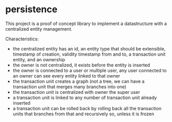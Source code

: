 # persistence

This project is a proof of concept library to implement a datastructure with a centralized entity management.

Characteristics:

- the centralized entity has an id, an entity type that should be extensible, timestamp of creation, validity timestamp from and to, a transaction unit entity, and an ownership
- the owner is not centralized, it exists before the entity is inserted
- the owner is connected to a user or multiple user, any user connected to an owner can see every entity linked to that owner
- the transaction unit creates a graph (not a tree, we can have a transaction unit that merges many branches into one) 
- the transaction unit is centralized with owner the super user
- a transaction unit is linked to any number of transaction unit already inserted
- a transaction unit can be rolled back by rolling back all the transaction units that branches from that and recursively so, unless it is frozen
